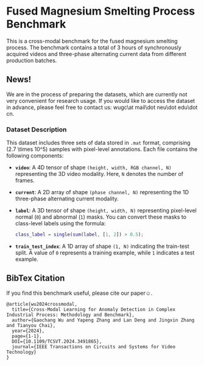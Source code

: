 # Fused Magnesium Smelting Process Benchmark

This is a cross-modal benchmark for the fused magnesium smelting process. The benchmark contains a total of 3 hours of synchronously acquired videos and three-phase alternating current data from different production batches. 

## News!

We are in the process of preparing the datasets, which are currently not very convenient for research usage. If you would like to access the dataset in advance, please feel free to contact us: wugc\at mail\dot neu\dot edu\dot cn.

### Dataset Description

This dataset includes three sets of data stored in `.mat` format, comprising \(2.7 \times 10^5\) samples with pixel-level annotations. Each file contains the following components:

- **`video`**: A 4D tensor of shape `(height, width, RGB channel, N)` representing the 3D video modality. Here, `N` denotes the number of frames.
  
- **`current`**: A 2D array of shape `(phase channel, N)` representing the 1D three-phase alternating current modality.

- **`label`**: A 3D tensor of shape `(height, width, N)` representing pixel-level normal (`0`) and abnormal (`1`) masks. You can convert these masks to class-level labels using the formula:
  ```matlab
  class_label = single(sum(label, [1, 2]) > 0.5);
  ```

- **`train_test_index`**: A 1D array of shape `(1, N)` indicating the train-test split. A value of `0` represents a training example, while `1` indicates a test example.


## BibTex Citation

If you find this benchmark useful, please cite our paper☺️.
```
@article{wu2024crossmodal,
  title={Cross-Modal Learning for Anomaly Detection in Complex Industrial Process: Methodology and Benchmark},
  author={Gaochang Wu and Yapeng Zhang and Lan Deng and Jingxin Zhang and Tianyou Chai},
  year={2024},
  page={1-1},
  DOI={10.1109/TCSVT.2024.3491865},
  journal={IEEE Transactions on Circuits and Systems for Video Technology}
}
```
